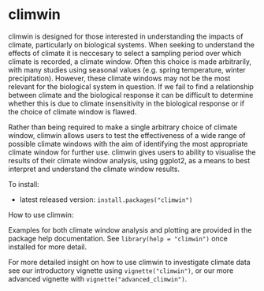 # climwin

climwin is designed for those interested in understanding the impacts of climate, particularly on biological systems. When seeking to understand the effects of climate it is neccesary to select a sampling period over which climate is recorded, a climate window. Often this choice is made arbitrarily, with many studies using seasonal values (e.g. spring temperature, winter precipitation). However, these climate windows may not be the most relevant for the biological system in question. If we fail to find a relationship between climate and the biological response it can be difficult to determine whether this is due to climate insensitivity in the biological response or if the choice of climate window is flawed.

Rather than being required to make a single arbitrary choice of climate window, climwin allows users to test the effectiveness of a wide range of possible climate windows with the aim of identifying the most appropriate climate window for further use. climwin gives users to ability to visualise the results of their climate window analysis, using ggplot2, as a means to best interpret and understand the climate window results.

To install:

* latest released version: `install.packages("climwin")`


How to use climwin:

Examples for both climate window analysis and plotting are provided in the package help documentation. See `library(help = "climwin")` once installed for more detail.

For more detailed insight on how to use climwin to investigate climate data see our introductory vignette using `vignette("climwin")`, or our more advanced vignette with `vignette("advanced_climwin")`.
